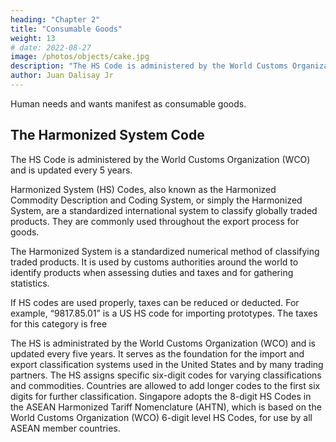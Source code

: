 ```yaml
---
heading: "Chapter 2"
title: "Consumable Goods"
weight: 13
# date: 2022-08-27
image: /photos/objects/cake.jpg
description: "The HS Code is administered by the World Customs Organization (WCO) and is updated every 5 years"
author: Juan Dalisay Jr
---
```



Human needs and wants manifest as consumable goods. 


## The Harmonized System Code

<!-- All imports and exports are classified under a system. -->


The HS Code is administered by the World Customs Organization (WCO) and is updated every 5 years. 

Harmonized System (HS) Codes, also known as the Harmonized Commodity Description and Coding System, or simply the Harmonized System, are a standardized international system to classify globally traded products. They are commonly used throughout the export process for goods.

The Harmonized System is a standardized numerical method of classifying traded products. It is used by customs authorities around the world to identify products when assessing duties and taxes and for gathering statistics.

If HS codes are used properly, taxes can be reduced or deducted. For example, “9817.85.01” is a US HS code for importing prototypes. The taxes for this category is free

The HS is administrated by the World Customs Organization (WCO) and is updated every five years. It serves as the foundation for the import and export classification systems used in the United States and by many trading partners. The HS assigns specific six-digit codes for varying classifications and commodities. Countries are allowed to add longer codes to the first six digits for further classification. Singapore adopts the 8-digit HS Codes in the ASEAN Harmonized Tariff Nomenclature (AHTN), which is based on the World Customs Organization (WCO) 6-digit level HS Codes, for use by all ASEAN member countries.
